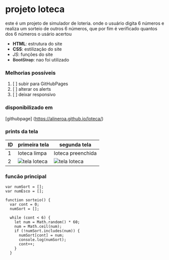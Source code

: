 # projeto loteca 
este é um projeto de simulador de loteria. onde o usuário digita 6 números e realiza um sorteio de outros 6 números,
que por fim é verificado quantos dos 6 números o usário acertou

 - **HTML**: estrutura do site
- __CSS__: estilização do site  
- *_JS_*: funções do site 
- ~~BootStrap~~: nao foi utilizado

### Melhorias possíveis
1.  [ ]  subir para GitHubPages
2.  [ ]  alterar os alerts
3.  [ ]  deixar responsivo

### disponibilizado em 
[githubpage] (https://alineroa.github.io/loteca/)

### prints da tela

| ID | primeira tela | segunda tela |
|----|---------------|----------------|
| 1  | loteca limpa  | loteca preenchida |
| 2  | ![tela loteca](https://user-images.githubusercontent.com/100213683/161781607-c4992bc5-2618-45f2-991b-b9c14cd3f471.png) |![tela loteca](https://user-images.githubusercontent.com/100213683/161781607-c4992bc5-2618-45f2-991b-b9c14cd3f471.png)     |

### funcão principal 
```
var numSort = [];
var numEsco = [];

function sorteio() {
  var cont = 0;
  numSort = [];

  while (cont < 6) {
    let num = Math.random() * 60;
    num = Math.ceil(num);
    if (!numSort.includes(num)) {
      numSort[cont] = num;
      console.log(numSort);
      cont++;
    }
  }
```
